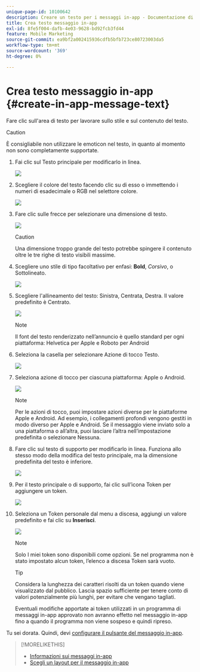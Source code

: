 ```yaml
---
unique-page-id: 10100642
description: Creare un testo per i messaggi in-app - Documentazione di Marketo - Documentazione del prodotto
title: Crea testo messaggio in-app
exl-id: 8fe5f004-dafb-4e03-9628-bd92fcb3fd44
feature: Mobile Marketing
source-git-commit: ea9bf2a002415936cdfb5bfb723ce80723003da5
workflow-type: tm+mt
source-wordcount: '369'
ht-degree: 0%

---
```


# Crea testo messaggio in-app {#create-in-app-message-text}

Fare clic sull&#39;area di testo per lavorare sullo stile e sul contenuto del testo.

>[!CAUTION]
>
>È consigliabile non utilizzare le emoticon nel testo, in quanto al momento non sono completamente supportate.

1. Fai clic sul Testo principale per modificarlo in linea.

   ![](assets/image2016-5-6-9-3a56-3a56.png)

1. Scegliere il colore del testo facendo clic su di esso o immettendo i numeri di esadecimale o RGB nel selettore colore.

   ![](assets/image2016-5-6-9-3a59-3a1.png)

1. Fare clic sulle frecce per selezionare una dimensione di testo.

   ![](assets/image2016-5-6-10-3a6-3a51.png)

   >[!CAUTION]
   >
   >Una dimensione troppo grande del testo potrebbe spingere il contenuto oltre le tre righe di testo visibili massime.

1. Scegliere uno stile di tipo facoltativo per enfasi: **Bold**, _Corsivo_, o Sottolineato.

   ![](assets/image2016-5-6-10-3a15-3a32.png)

1. Scegliere l&#39;allineamento del testo: Sinistra, Centrata, Destra. Il valore predefinito è Centrato.

   ![](assets/image2016-5-6-10-3a18-3a45.png)

   >[!NOTE]
   >
   >Il font del testo renderizzato nell’annuncio è quello standard per ogni piattaforma: Helvetica per Apple e Roboto per Android

1. Seleziona la casella per selezionare Azione di tocco Testo.

   ![](assets/image2016-5-6-10-3a20-3a41.png)

1. Seleziona azione di tocco per ciascuna piattaforma: Apple o Android.

   ![](assets/image2016-5-6-10-3a22-3a12.png)

   >[!NOTE]
   >
   >Per le azioni di tocco, puoi impostare azioni diverse per le piattaforme Apple e Android. Ad esempio, i collegamenti profondi vengono gestiti in modo diverso per Apple e Android. Se il messaggio viene inviato solo a una piattaforma o all’altra, puoi lasciare l’altra nell’impostazione predefinita o selezionare Nessuna.

1. Fare clic sul testo di supporto per modificarlo in linea. Funziona allo stesso modo della modifica del testo principale, ma la dimensione predefinita del testo è inferiore.

   ![](assets/image2016-5-6-10-3a26-3a27.png)

1. Per il testo principale o di supporto, fai clic sull’icona Token per aggiungere un token.

   ![](assets/image2016-5-6-10-3a29-3a2.png)

1. Seleziona un Token personale dal menu a discesa, aggiungi un valore predefinito e fai clic su **Inserisci**.

   ![](assets/mytoken.png)

   >[!NOTE]
   >
   >Solo I miei token sono disponibili come opzioni. Se nel programma non è stato impostato alcun token, l’elenco a discesa Token sarà vuoto.

   >[!TIP]
   >
   >Considera la lunghezza dei caratteri risolti da un token quando viene visualizzato dal pubblico. Lascia spazio sufficiente per tenere conto di valori potenzialmente più lunghi, per evitare che vengano tagliati.

   Eventuali modifiche apportate ai token utilizzati in un programma di messaggi in-app approvato non avranno effetto nel messaggio in-app fino a quando il programma non viene sospeso e quindi ripreso.

Tu sei dorata. Quindi, devi [configurare il pulsante del messaggio in-app](/help/marketo/product-docs/mobile-marketing/in-app-messages/creating-in-app-messages/set-up-the-in-app-message-button.md).

>[!MORELIKETHIS]
>
>* [Informazioni sui messaggi in-app](/help/marketo/product-docs/mobile-marketing/in-app-messages/understanding-in-app-messages.md)
>* [Scegli un layout per il messaggio in-app](/help/marketo/product-docs/mobile-marketing/in-app-messages/creating-in-app-messages/choose-a-layout-for-your-in-app-message.md)
